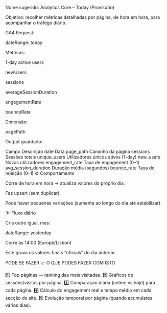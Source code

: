 Nome sugerido: Analytics Core – Today (Provisório)

Objetivo: recolher métricas detalhadas por página, de hora em hora, para acompanhar o tráfego diário.

GA4 Request:

dateRange: today

Métricas:

1-day active users

newUsers

sessions

averageSessionDuration

engagementRate

bounceRate

Dimensão:

pagePath

Output guardado:

Campo	Descrição
date	Data
page_path	Caminho da página
sessions	Sessões totais
unique_users	Utilizadores únicos ativos (1-day)
new_users	Novos utilizadores
engagement_rate	Taxa de engagement (0–1)
avg_session_duration	Duração média (segundos)
bounce_rate	Taxa de rejeição (0–1)
⚙️ Comportamento

Corre de hora em hora → atualiza valores do próprio dia.

Faz upsert (sem duplicar).

Pode haver pequenas variações (aumenta ao longo do dia até estabilizar).

☀️ Fluxo diário

Cria outro igual, mas:

dateRange: yesterday

Corre às 14:00 (Europe/Lisbon)

Este grava os valores finais “oficiais” do dia anterior.

PODE SE FAZER
📈 O QUE PODES FAZER COM ISTO

1️⃣ Top páginas — ranking das mais visitadas.
2️⃣ Gráficos de sessões/visitas por página.
3️⃣ Comparação diária (ontem vs hoje) para cada página.
4️⃣ Cálculo do engagement real e tempo médio em cada secção do site.
5️⃣ Evolução temporal por página (quando acumulares vários dias).
